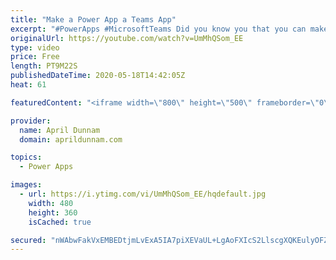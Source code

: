 ```yaml
---
title: "Make a Power App a Teams App"
excerpt: "#PowerApps #MicrosoftTeams Did you know you that you can make any Power App a Teams app?  With more and more organizations using Microsoft Teams for their day to day operations it's important to figure out how to integrate your business apps into the platform.  I'll show three different ways to incorporate"
originalUrl: https://youtube.com/watch?v=UmMhQSom_EE
type: video
price: Free
length: PT9M22S
publishedDateTime: 2020-05-18T14:42:05Z
heat: 61

featuredContent: "<iframe width=\"800\" height=\"500\" frameborder=\"0\" src=\"https://www.youtube.com/embed/UmMhQSom_EE\" allow=\"accelerometer; autoplay; encrypted-media; gyroscope; picture-in-picture\" allowfullscreen></iframe>"

provider:
  name: April Dunnam
  domain: aprildunnam.com

topics:
  - Power Apps

images:
  - url: https://i.ytimg.com/vi/UmMhQSom_EE/hqdefault.jpg
    width: 480
    height: 360
    isCached: true

secured: "nWAbwFakVxEMBEDtjmLvExA5IA7piXEVaUL+LgAoFXIcS2LlscgXQKEulyOFZBTh1trfdI9qzyn/bS7i3b9h7MyYKzhZyJJ83Q799s4kCe+mBzZbBwc7ygZiD7EFqCf1LCQqLOWIAQZw2vaA1rsO5R5DMFi3D2m+7So7CoGBF8O1fJ9hknKEIzHCtMXbRmefieK9mouNFiskZwE/kNCxl1yb6F2VGli/p7SxMucU2EBJKKDEGsA2siNnMH+K5t73yDZWfZ7fJh6IXIBjwd8wQzPBusI7rFRs3k5h3kR+Kwi+ZdK2lI2eBwNvR6SgA8MDyML9VXckHsTZ4QbHjzBgB6q/jqDLmQdHVRuWb6u6zzhLV69H1OXBwSZhAkc0qzXiRUvdj9ipqB8rZ1DlPizwZxfzsxTZqfmaNF541OC6Od8=;y4dhrg4LfddCqVt5eEthQw=="
---
```


